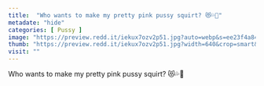 ```yaml
---
title:  "Who wants to make my pretty pink pussy squirt? 😻💦👅"
metadate: "hide"
categories: [ Pussy ]
image: "https://preview.redd.it/iekux7ozv2p51.jpg?auto=webp&s=ee23f4a84c52f6194f31edae0ddf6e3b7d8724db"
thumb: "https://preview.redd.it/iekux7ozv2p51.jpg?width=640&crop=smart&auto=webp&s=cc16afc1e8550df6718fbe33b3fda7c047045a0e"
visit: ""
---
```

Who wants to make my pretty pink pussy squirt? 😻💦👅
